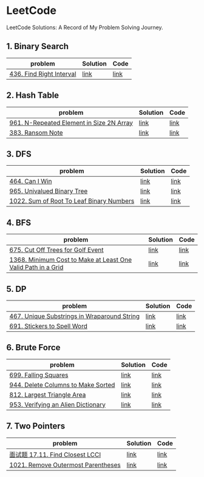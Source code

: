 # LeetCode

LeetCode Solutions: A Record of My Problem Solving Journey.

## 1. Binary Search

| problem | Solution | Code |
| --- | --- | --- |
|[436. Find Right Interval](https://leetcode.cn/problems/find-right-interval/)|[link](https://leetcode.cn/problems/find-right-interval/solution/er-fen-cha-zhao-by-harmonly-lwfq/)|[link](https://github.com/harmonly/leetcode-study/tree/main/src/S436.cpp)|

## 2. Hash Table

| problem | Solution | Code |
| --- | --- | --- |
|[961. N-Repeated Element in Size 2N Array](https://leetcode.cn/problems/n-repeated-element-in-size-2n-array/)|[link](https://leetcode.cn/problems/n-repeated-element-in-size-2n-array/solution/by-harmonly-irp2/)|[link](https://github.com/harmonly/leetcode-study/tree/main/src/S961.cpp)|
|[383. Ransom Note](https://leetcode.cn/problems/ransom-note/)|[link](https://leetcode.cn/problems/ransom-note/solution/ha-xi-biao-by-harmonly-nkh4/)|[link](https://github.com/harmonly/leetcode-study/tree/main/src/S383.cpp)|

## 3. DFS

| problem | Solution | Code |
| --- | --- | --- |
|[464. Can I Win](https://leetcode.cn/problems/can-i-win/)|[link](https://leetcode.cn/problems/can-i-win/solution/bo-yi-lun-by-harmonly-idcy/)|[link](https://github.com/harmonly/leetcode-study/tree/main/src/S464.cpp)|
|[965. Univalued Binary Tree](https://leetcode.cn/problems/univalued-binary-tree/)|[link](https://leetcode.cn/problems/univalued-binary-tree/solution/jian-dan-by-harmonly-ii5i/)|[link](https://github.com/harmonly/leetcode-study/tree/main/src/S965.cpp)|
|[1022. Sum of Root To Leaf Binary Numbers](https://leetcode.cn/problems/sum-of-root-to-leaf-binary-numbers/)|[link](https://leetcode.cn/problems/sum-of-root-to-leaf-binary-numbers/solution/cong-gen-dao-xie-de-er-jin-zhi-shu-zhi-h-eqss/)|[link](https://github.com/harmonly/leetcode-study/tree/main/src/S1022.cpp)|

## 4. BFS

| problem | Solution | Code |
| --- | --- | --- |
|[675. Cut Off Trees for Golf Event](https://leetcode.cn/problems/cut-off-trees-for-golf-event/)|[link](https://leetcode.cn/problems/cut-off-trees-for-golf-event/solution/bfs-by-harmonly-xrfi/)|[link](https://github.com/harmonly/leetcode-study/tree/main/src/S675.cpp)|
|[1368. Minimum Cost to Make at Least One Valid Path in a Grid](https://leetcode.cn/problems/minimum-cost-to-make-at-least-one-valid-path-in-a-grid/)|[link](https://leetcode.cn/problems/minimum-cost-to-make-at-least-one-valid-path-in-a-grid/solution/shi-wang-ge-tu-zhi-shao-you-yi-tiao-you-xiao-lu-2/)|[link](https://github.com/harmonly/leetcode-study/tree/main/src/S1368.cpp)|

## 5. DP

| problem | Solution | Code |
| --- | --- | --- |
|[467. Unique Substrings in Wraparound String](https://leetcode.cn/problems/unique-substrings-in-wraparound-string/)|[link](https://leetcode.cn/problems/unique-substrings-in-wraparound-string/solution/dp-by-harmonly-wa7c/)|[link](https://github.com/harmonly/leetcode-study/tree/main/src/S467.cpp)|
|[691. Stickers to Spell Word](https://leetcode.cn/problems/stickers-to-spell-word/)|[link](https://leetcode.cn/problems/stickers-to-spell-word/solution/tie-zhi-pin-ci-by-leetcode-solution-9g3z/)|[link](https://github.com/harmonly/leetcode-study/tree/main/src/S691.cpp)|

## 6. Brute Force

| problem | Solution | Code |
| --- | --- | --- |
|[699. Falling Squares](https://leetcode.cn/problems/falling-squares/)|[link](https://leetcode.cn/problems/falling-squares/solution/by-harmonly-0g4v/)|[link](https://github.com/harmonly/leetcode-study/tree/main/src/S699.cpp)|
|[944. Delete Columns to Make Sorted](https://leetcode.cn/problems/delete-columns-to-make-sorted/)|[link](https://leetcode.cn/problems/delete-columns-to-make-sorted/solution/bao-li-by-harmonly-rphx/)|[link](https://github.com/harmonly/leetcode-study/tree/main/src/S944.cpp)|
|[812. Largest Triangle Area](https://leetcode.cn/problems/largest-triangle-area/)|[link](https://leetcode.cn/problems/largest-triangle-area/solution/bao-li-by-harmonly-1rs4/)|[link](https://github.com/harmonly/leetcode-study/tree/main/src/S812.cpp)|
|[953. Verifying an Alien Dictionary](https://leetcode.cn/problems/verifying-an-alien-dictionary/)|[link](https://leetcode.cn/problems/verifying-an-alien-dictionary/solution/bao-li-by-harmonly-9w7y/)|[link](https://github.com/harmonly/leetcode-study/tree/main/src/S953.cpp)|

## 7. Two Pointers
| problem | Solution | Code |
| --- | --- | --- |
|[面试题 17.11. Find Closest LCCI](https://leetcode.cn/problems/find-closest-lcci/)|[link](https://leetcode.cn/problems/find-closest-lcci/solution/by-harmonly-s4os/)|[link](https://github.com/harmonly/leetcode-study/tree/main/src/LCCI17-11.cpp)|
|[1021. Remove Outermost Parentheses](https://leetcode.cn/problems/remove-outermost-parentheses/)|[link](https://leetcode.cn/problems/remove-outermost-parentheses/solution/by-harmonly-lm1a/)|[link](https://github.com/harmonly/leetcode-study/tree/main/src/S1021.cpp)|